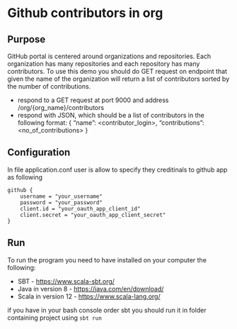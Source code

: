 # Github contributors in org

## Purpose
GitHub portal is centered around organizations and repositories. Each organization has
many repositories and each repository has many contributors. To use this demo you should do GET request on
endpoint that given the name of the organization will return a list of contributors sorted by the
number of contributions.

* respond to a GET request at port 9000 and address /org/{org_name}/contributors
* respond with JSON, which should be a list of contributors in the following format:
{ “name”: <contributor_login>, “contributions”: <no_of_contributions> }

## Configuration
In file application.conf user is allow to specify they creditinals to github app as following
```
github {
    username = "your_username" 
    password = "your_password"
    client.id = "your_oauth_app_client_id"
    client.secret = "your_oauth_app_client_secret"
}
```

## Run

To run the program you need to have installed on your computer the following:

- SBT - https://www.scala-sbt.org/
- Java in version 8 - https://java.com/en/download/
- Scala in version 12 - https://www.scala-lang.org/

if you have in your bash console order sbt you should run it in folder containing project using `sbt run`


